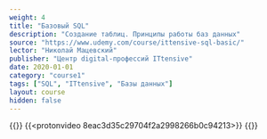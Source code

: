 ```yaml
---
weight: 4
title: "Базовый SQL"
description: "Создание таблиц. Принципы работы баз данных"
source: "https://www.udemy.com/course/ittensive-sql-basic/"
lector: "Николай Мацевский"
publisher: "Центр digital-профессий ITtensive"
date: 2020-01-01
category: "course1"
tags: ["SQL", "ITtensive", "Базы данных"]
layout: course
hidden: false
---
```

{{<players>}}
    {{<protonvideo 8eac3d35c29704f2a2998266b0c94213>}}
{{</players>}}